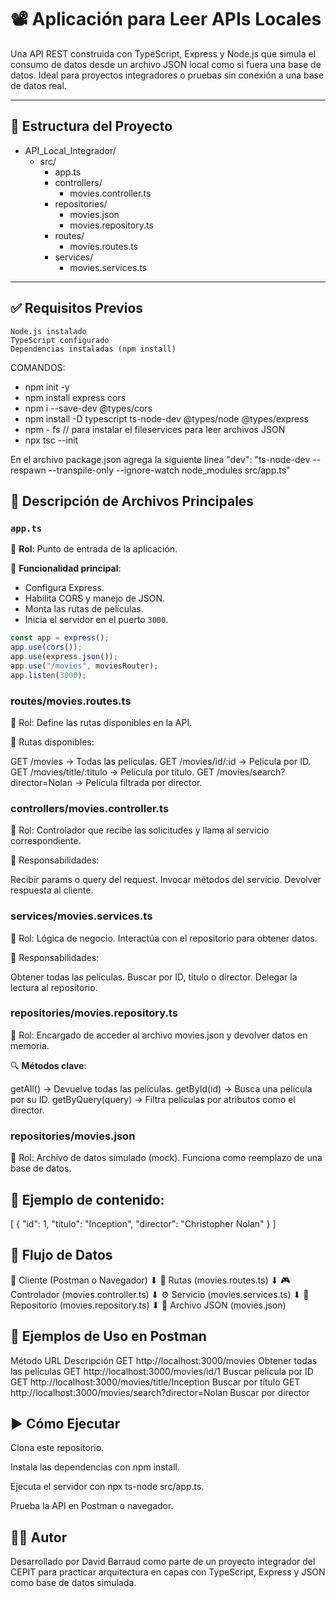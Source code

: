 # 📽️ Aplicación para Leer APIs Locales

Una API REST construida con TypeScript, Express y Node.js que simula el consumo de datos desde un archivo JSON local como si fuera una base de datos. Ideal para proyectos integradores o pruebas sin conexión a una base de datos real.

---
## 📁 Estructura del Proyecto

- API_Local_Integrador/
    - src/
        - app.ts
        - controllers/
            - movies.controller.ts
        - repositories/
            - movies.json
            - movies.repository.ts
        - routes/
            - movies.routes.ts
        - services/
            - movies.services.ts

---
## ✅ Requisitos Previos
    Node.js instalado
    TypeScript configurado
    Dependencias instaladas (npm install)

COMANDOS:
- npm init -y
- npm install express cors
- npm i --save-dev @types/cors
- npm install -D typescript ts-node-dev @types/node @types/express
- npm - fs // para instalar el fileservices para leer archivos JSON
- npx tsc --init

En el archivo package.json agrega la siguiente línea
"dev": "ts-node-dev --respawn --transpile-only --ignore-watch node_modules src/app.ts"

## 🚀 Descripción de Archivos Principales

### `app.ts`  
📌 **Rol**: Punto de entrada de la aplicación.

🔧 **Funcionalidad principal**:
- Configura Express.
- Habilita CORS y manejo de JSON.
- Monta las rutas de películas.
- Inicia el servidor en el puerto `3000`.

```ts
const app = express();
app.use(cors());
app.use(express.json());
app.use("/movies", moviesRouter);
app.listen(3000); 
```

### routes/movies.routes.ts
📌 Rol: Define las rutas disponibles en la API.

📍 Rutas disponibles:

GET /movies → Todas las películas.
GET /movies/id/:id → Película por ID.
GET /movies/title/:titulo → Película por título.
GET /movies/search?director=Nolan → Película filtrada por director.

### controllers/movies.controller.ts
📌 Rol: Controlador que recibe las solicitudes y llama al servicio correspondiente.

🔄 Responsabilidades:

Recibir params o query del request.
Invocar métodos del servicio.
Devolver respuesta al cliente.

### services/movies.services.ts
📌 Rol: Lógica de negocio. Interactúa con el repositorio para obtener datos.

🔧 Responsabilidades:

Obtener todas las películas.
Buscar por ID, título o director.
Delegar la lectura al repositorio.

### repositories/movies.repository.ts
📌 Rol: Encargado de acceder al archivo movies.json y devolver datos en memoria.

🔍 **Métodos clave**:

getAll() → Devuelve todas las películas.
getById(id) → Busca una película por su ID.
getByQuery(query) → Filtra películas por atributos como el director.

### repositories/movies.json
📌 Rol: Archivo de datos simulado (mock). Funciona como reemplazo de una base de datos.

## 📄 Ejemplo de contenido:

[
  {
    "id": 1,
    "titulo": "Inception",
    "director": "Christopher Nolan"
  }
]

## 🔁 Flujo de Datos
🧑 Cliente (Postman o Navegador)
   ⬇
🔗 Rutas (movies.routes.ts)
   ⬇
🎮 Controlador (movies.controller.ts)
   ⬇
⚙️ Servicio (movies.services.ts)
   ⬇
📁 Repositorio (movies.repository.ts)
   ⬇
📄 Archivo JSON (movies.json)

## 🧪 Ejemplos de Uso en Postman
Método	URL	Descripción
GET	http://localhost:3000/movies	Obtener todas las películas
GET	http://localhost:3000/movies/id/1	Buscar película por ID
GET	http://localhost:3000/movies/title/Inception	Buscar por título
GET	http://localhost:3000/movies/search?director=Nolan	Buscar por director


## ▶️ Cómo Ejecutar
Clona este repositorio.

Instala las dependencias con npm install.

Ejecuta el servidor con npx ts-node src/app.ts.

Prueba la API en Postman o navegador.

## 🧑‍💻 Autor
Desarrollado por David Barraud como parte de un proyecto integrador del CEPIT para practicar arquitectura en capas con TypeScript, Express y JSON como base de datos simulada. 